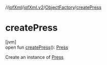 //[iofXml](../../../index.md)/[iofXml.v2](../index.md)/[ObjectFactory](index.md)/[createPress](create-press.md)

# createPress

[jvm]\
open fun [createPress](create-press.md)(): [Press](../-press/index.md)

Create an instance of [Press](../-press/index.md)
